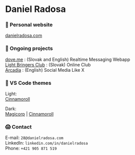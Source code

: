 # Daniel Radosa

### 🍃 Personal website
[danielradosa.com](https://danielradosa.com)

### 💫 Ongoing projects
[dove.me](https://doveme.netlify.app/) : (Slovak and English) Realtime Messaging Webapp  
[Light Bringers Club](https://light-bringers.netlify.com/) : (Slovak) Online Club  
[Arcadia](https://sociaslink.netlify.app/) : (English) Social Media Like X

### 🌸 VS Code themes
Light:  
[Cinnamoroll](https://marketplace.visualstudio.com/items?itemName=dango.cinnamonroll-theme)  

Dark:  
[Magicorp](https://marketplace.visualstudio.com/items?itemName=dango.magicorp-theme) | 
[Cinnamoroll](https://marketplace.visualstudio.com/items?itemName=dango.cinnamoroll-dark-theme)

### 😱 Contact
E-mail: `28@danielradosa.com`  
LinkedIn: `linkedin.com/in/danielradosa`  
Phone: `+421 905 871 519`

